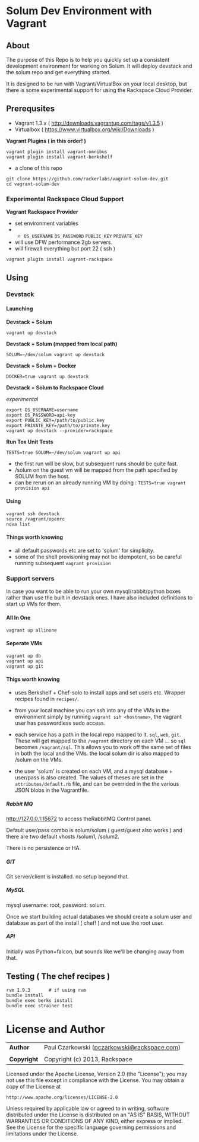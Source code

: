 # Solum Dev Environment with Vagrant

## About

The purpose of this Repo is to help you quickly set up a consistent development environment
for working on Solum.    It will deploy devstack and the solum repo and get everything started.

It is designed to be run with Vagrant/VirtualBox on your local desktop, but there is some experimental
support for using the Rackspace Cloud Provider.

## Prerequsites

* Vagrant 1.3.x  ( http://downloads.vagrantup.com/tags/v1.3.5 )
* Virtualbox ( https://www.virtualbox.org/wiki/Downloads )

__Vagrant Plugins ( in this order! )__

```
vagrant plugin install vagrant-omnibus
vagrant plugin install vagrant-berkshelf
```

* a clone of this repo

```
git clone https://github.com/rackerlabs/vagrant-solum-dev.git
cd vagrant-solum-dev
```

### Experimental Rackspace Cloud Support

__Vagrant Rackspace Provider__

* set environment variables
*  * `OS_USERNAME` `OS_PASSWORD` `PUBLIC_KEY` `PRIVATE_KEY`
* will use DFW performance 2gb servers.
* will firewall everything but port 22 ( ssh )

```
vagrant plugin install vagrant-rackspace
```

## Using

### Devstack

#### Launching

__Devstack + Solum__

`vagrant up devstack`

__Devstack + Solum (mapped from local path)__

`SOLUM=~/dev/solum vagrant up devstack`

__Devstack + Solum + Docker__

`DOCKER=true vagrant up devstack`

__Devstack + Solum to Rackspace Cloud__

_experimental_

```
export OS_USERNAME=username
export OS_PASSWORD=api-key
export PUBLIC_KEY=/path/to/public.key
export PRIVATE_KEY=/path/to/private.key
vagrant up devstack --provider=rackspace
```

__Run Tox Unit Tests__

`TESTS=true SOLUM=~/dev/solum vagrant up api`

* the first run will be slow,  but subsequent runs should be quite fast.
* /solum on the guest vm will be mapped from the path specified by SOLUM from the host.
* can be rerun on an already running VM by doing : `TESTS=true vagrant provision api`

#### Using

```
vagrant ssh devstack
source /vagrant/openrc
nova list
```

#### Things worth knowing

* all default passwords etc are set to 'solum' for simplicity.
* some of the shell provisioning may not be idempotent,  so be careful running subsequent `vagrant provision`

### Support servers

In case you want to be able to run your own mysql/rabbit/python boxes rather than use
the built in devstack ones.  I have also included definitions to start up VMs for them.


#### All In One

```
vagrant up allinone
```

#### Seperate VMs

```
vagrant up db
vagrant up api
vagrant up git
```

#### Thigs worth knowing

* uses Berkshelf + Chef-solo to install apps and set users etc.   Wrapper recipes found in `recipes/`.

* from your local machine you can ssh into any of the VMs in the environment simply by running `vagrant ssh <hostname>`,  the vagrant user has passwordless sudo access.

* each service has a path in the local repo mapped to it.    `sql`, `web`, `git`.   These will get mapped to the `/vagrant` directory on each VM ... so `sql` becomes `/vagrant/sql`.   This allows you to work off the same set of files in both the local and the VMs.    the local solum dir is also mapped to /solum on the VMs.

* the user 'solum' is created on each VM, and a mysql database + user/pass is also created.   The values of theses are set in the `attributes/default.rb` file, and can be overrided in the the various JSON blobs in the Vagrantfile.

##### Rabbit MQ

http://127.0.0.1:15672 to access theRabbitMQ Control panel.

Default user/pass combo is solum/solum ( guest/guest also works )  and there are two default vhosts /solum1, /solum2.

There is no persistence or HA.

##### GIT

Git server/client is installed.   no setup beyond that.

##### MySQL

mysql username: root,  password:  solum.

Once we start building actual databases we should create a solum user and database as part of the install ( chef! ) and not use the root user.

##### API

Initially was Python+falcon,  but sounds like we'll be changing away from that.


## Testing ( The chef recipes )
    rvm 1.9.3       # if using rvm
    bundle install
    bundle exec berks install
    bundle exec strainer test

License and Author
==================

|                      |                                                    |
|:---------------------|:---------------------------------------------------|
| **Author**           | Paul Czarkowski (pczarkowski@rackspace.com)        |
|                      |                                                    |
| **Copyright**        | Copyright (c) 2013, Rackspace                      |


Licensed under the Apache License, Version 2.0 (the "License");
you may not use this file except in compliance with the License.
You may obtain a copy of the License at

    http://www.apache.org/licenses/LICENSE-2.0

Unless required by applicable law or agreed to in writing, software
distributed under the License is distributed on an "AS IS" BASIS,
WITHOUT WARRANTIES OR CONDITIONS OF ANY KIND, either express or implied.
See the License for the specific language governing permissions and
limitations under the License.
